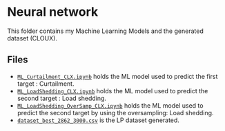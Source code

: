 # Neural network

This folder contains my Machine Learning Models and the generated dataset (CLOUX).


## Files

- [`ML_Curtailment_CLX.ipynb`](ML_Curtailment_CLX.ipynb) holds the ML model used to predict the first target : Curtailment.
- [`ML_LoadShedding_CLX.ipynb`](ML_LoadShedding_CLX.ipynb) holds the ML model used to predict the second target : Load shedding.
- [`ML_LoadShedding_OverSamp_CLX.ipynb`](ML_LoadShedding_OverSamp_CLX.ipynb) holds the ML model used to predict the second target by using the oversampling: Load shedding.
- [`dataset_best_2862_3000.csv`](dataset_best_2862_3000.csv) is the LP dataset generated.
  